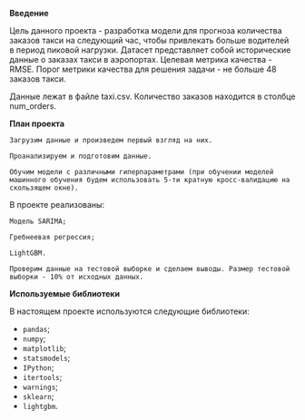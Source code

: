 
**Введение**

Цель данного проекта - разработка модели для прогноза количества заказов такси на следующий час, чтобы привлекать больше водителей в период пиковой нагрузки. Датасет представляет собой исторические данные о заказах такси в аэропортах. Целевая метрика качества - RMSE. Порог метрики качества для решения задачи - не больше 48 заказов такси.

Данные лежат в файле taxi.csv. Количество заказов находится в столбце num_orders.

**План проекта**

    Загрузим данные и произведем первый взгляд на них.

    Проанализируем и подготовим данные.

    Обучим модели с различными гиперпараметрами (при обучении моделей машинного обучения будем использовать 5-ти кратную кросс-валидацию на скользящем окне).

В проекте реализованы:

    Модель SARIMA;

    Гребнеевая регрессия;

    LightGBM.

    Проверим данные на тестовой выборке и сделаем выводы. Размер тестовой выборки - 10% от исходных данных.

**Используемые библиотеки**

В настоящем проекте используются следующие библиотеки:

- `pandas`;
- `numpy`;
- `matplotlib`;
- `statsmodels`;
- `IPython`;
- `itertools`;
- `warnings`;
- `sklearn`;
- `lightgbm`.


